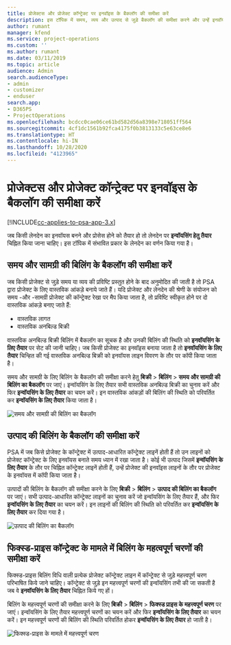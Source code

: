 ```yaml
---
title: प्रोजेक्टस और प्रोजेक्ट कॉन्ट्रेक्ट पर इनवॉइस के बैकलॉग की समीक्षा करें
description: इस टॉपिक में समय, व्यय और उत्पाद से जुड़े बैकलॉग की समीक्षा करने और उन्हें इनवॉयस बनाने के लिए तैयार करने के तरीके के बारे में जानकारी प्रदान की गई है।
author: rumant
manager: kfend
ms.service: project-operations
ms.custom: ''
ms.author: rumant
ms.date: 03/11/2019
ms.topic: article
audience: Admin
search.audienceType:
- admin
- customizer
- enduser
search.app:
- D365PS
- ProjectOperations
ms.openlocfilehash: bcdcc0cae06ce61bd582d56a8398e718051ff564
ms.sourcegitcommit: 4cf1dc1561b92fca4175f0b3813133c5e63ce8e6
ms.translationtype: HT
ms.contentlocale: hi-IN
ms.lasthandoff: 10/28/2020
ms.locfileid: "4123965"
---
```

# <a name="review-the-invoicing-backlog-on-projects-and-project-contracts"></a>प्रोजेक्टस और प्रोजेक्ट कॉन्ट्रेक्ट पर इनवॉइस के बैकलॉग की समीक्षा करें

[!INCLUDE[cc-applies-to-psa-app-3.x](../includes/cc-applies-to-psa-app-3x.md)]

जब किसी लेनदेन का इनवॉयस बनने और प्रोसेस होने को तैयार हो तो लेनदेन पर **इन्वॉयसिंग हेतु तैयार** चिह्नित किया जाना चाहिए। इस टॉपिक में संभावित प्रकार के लेनदेन का वर्णन किया गया है।

## <a name="review-the-time-and-material-billing-backlog"></a>समय और सामग्री की बिलिंग के बैकलॉग की समीक्षा करें

जब किसी प्रोजेक्ट से जुड़े समय या व्यय की प्रविष्टि प्रस्तुत होने के बाद अनुमोदित की जाती है तो PSA द्वारा प्रोजेक्ट के लिए वास्तविक आंकड़े बनाये जाते हैं। यदि प्रोजेक्ट और लेनदेन की श्रेणी के संयोजन को समय -और -सामग्री प्रोजेक्ट की कॉन्ट्रेक्ट रेखा पर मैप किया जाता है, तो प्रविष्टि स्वीकृत होने पर दो वास्तविक आंकड़े बनाए जाते हैं:

- वास्तविक लागत 
- वास्तविक अनबिल्ड बिक्री

वास्तविक अनबिल्ड बिक्री बिलिंग में बैकलॉग का सूचक है और उनकी बिलिंग की स्थिति को **इनवॉयसिंग के लिए तैयार** पर सेट की जानी चाहिए। जब किसी प्रोजेक्ट का इनवॉइस बनाया जाता है तो **इनवॉयसिंग के लिए तैयार** चिन्हित की गई वास्तविक अनबिल्ड बिक्री को इनवॉयस लाइन विवरण के तौर पर कॉपी किया जाता है।

समय और सामग्री के लिए बिलिंग के बैकलॉग की समीक्षा करने हेतु **बिक्री** \> **बिलिंग** \> **समय और सामग्री की बिलिंग का बैकलॉग** पर जाएं। इन्वॉयसिंग के लिए तैयार सभी वास्तविक अनबिल्ड बिक्री का चुनाव करें और फिर **इन्वॉयसिंग के लिए तैयार** का चयन करें। इन वास्तविक आंकड़ों की बिलिंग की स्थिति को परिवर्तित कर **इन्वॉयसिंग के लिए तैयार** किया जाता है।

![समय और सामग्री की बिलिंग का बैकलॉग](media/TMBacklog.png)

## <a name="review-the-product-billing-backlog"></a>उत्पाद की बिलिंग के बैकलॉग की समीक्षा करें

PSA में जब किसे प्रोजेक्ट के कॉन्ट्रेक्ट में उत्पाद-आधारित कॉन्ट्रेक्ट लाइनें होती हैं तो उन लाइनों को प्रोजेक्ट कॉन्ट्रेक्ट के लिए इनवॉयस बनाते समय ध्यान में रखा जाता है। कोई भी उत्पाद जिसमें **इन्वॉयसिंग के लिए तैयार** के तौर पर चिह्नित कॉन्ट्रेक्ट लाइनें होती हैं, उन्हें प्रोजेक्ट की इनवॉइस लाइनों के तौर पर प्रोजेक्ट के इनवॉयस में कॉपी किया जाता है।

उत्पादों की बिलिंग के बैकलॉग की समीक्षा करने के लिए **बिक्री** \> **बिलिंग** \> **उत्पाद की बिलिंग का बैकलॉग** पर जाएं। सभी उत्पाद-आधारित कॉन्ट्रेक्ट लाइनों का चुनाव करें जो इन्वॉयसिंग के लिए तैयार हैं, और फिर **इन्वॉयसिंग के लिए तैयार** का चयन करें। इन लाइनों की बिलिंग की स्थिति को परिवर्तित कर **इन्वॉयसिंग के लिए तैयार** कर दिया गया है।

![उत्पाद की बिलिंग का बैकलॉग](media/ProductBacklog.png)

## <a name="review-billing-milestones-on-fixed-price-contracts"></a>फिक्स्ड-प्राइस कॉन्ट्रेक्ट के मामले में बिलिंग के महत्वपूर्ण चरणों की समीक्षा करें

फिक्स्ड-प्राइस बिलिंग विधि वाली प्रत्येक प्रोजेक्ट कॉन्ट्रेक्ट लाइन में कॉन्ट्रेक्ट से जुड़े महत्त्वपूर्ण चरण परिभाषित किये जाने चाहिए। कॉन्ट्रेक्ट से जुड़े इन महत्त्वपूर्ण चरणों की इन्वॉयसिंग तभी की जा सकती है जब वे **इनवॉयसिंग के लिए तैयार** चिह्नित किये गए हों। 

बिलिंग के महत्त्वपूर्ण चरणों की समीक्षा करने के लिए **बिक्री** \> **बिलिंग** \> **फिक्स्ड प्राइस के महत्त्वपूर्ण चरण** पर जाएं। इन्वॉयसिंग के लिए तैयार महत्त्वपूर्ण चरणों का चयन करें और फिर **इन्वॉयसिंग के लिए तैयार** का चयन करें। इन महत्त्वपूर्ण चरणों की बिलिंग की स्थिति परिवर्तित होकर **इन्वॉयसिंग के लिए तैयार** हो जाती है।

![फिक्स्ड-प्राइस के मामले में महत्त्वपूर्ण चरण](media/FPBacklog.png)
